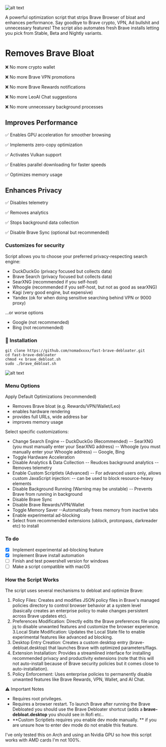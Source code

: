 ![alt text](https://github.com/nomadxxxx/fast-brave-debloater/blob/main/logo.png) 

A powerful optimization script that strips Brave Browser of bloat and enhances performance. Say goodbye to Brave crypto, VPN, Ad bullshit and unnecessary features! The script also automates fresh Brave installs letting you pick from Stable, Beta and Nightly variants.

# Removes Brave Bloat

❌ No more crypto wallet

❌ No more Brave VPN promotions

❌ No more Brave Rewards notifications

❌ No more LeoAI Chat suggestions

❌ No more unnecessary background processes

## Improves Performance

✅ Enables GPU acceleration for smoother browsing

✅ Implements zero-copy optimization

✅ Activates Vulkan support

✅ Enables parallel downloading for faster speeds

✅ Optimizes memory usage

## Enhances Privacy

✅ Disables telemetry

✅ Removes analytics

✅ Stops background data collection

✅ Disable Brave Sync (optional but recommended)

### Customizes for security

Script allows you to choose your preferred privacy-respecting search engine:

- DuckDuckGo (privacy focused but collects data)
- Brave Search (privacy focused but collects data)
- SearXNG (recommended if you self-host)
- Whoogle (recommended if you self-host, but not as good as searXNG)
- Kagi (very good engine, but expensive)
- Yandex (ok for when doing sensitive searching behind VPN or 9000 proxy)

...or worse options
- Google (not recommended)
- Bing (not recommended)

### 🔧 Installation
```
git clone https://github.com/nomadxxxx/fast-brave-debloater.git
cd fast-brave-debloater
chmod +x brave_debloat.sh
sudo ./brave_debloat.sh
```
![alt text](https://github.com/nomadxxxx/fast-brave-debloater/blob/main/screenshot.png) 

### Menu Options
Apply Default Optimizations (recommended)
- Removes Brave bloat (e.g. Rewards/VPN/Wallet/Leo)
- enables hardware rendering
- provides full URLs, wide address bar
- improves memory usage
  
Select specific customizations:
- Change Search Engine
  --  DuckDuckGo (Recommended)
  --  SearXNG (you must manually enter your SearXNG address)
  --  Whoogle (you must manually enter your Whoogle address)
  --  Google, Bing 
- Toggle Hardware Acceleration
- Disable Analytics & Data Collection
  -- Reudces background analytics
  -- Removes telemetry
- Enable Custom Scriptlets (Advanced)
  -- For advanced users only, allows custom JavaScript injection:
  -- can be used to block resource-heavy elements
- Disable Background Running (Warning may be unstable)
  -- Prevents Brave from running in background
- Disable Brave Sync
- Disable Brave Rewards/VPN/Wallet
- Toggle Memory Saver
  --Automatically frees memory from inactive tabs
- Enable experimental ad-blocking
- Select from recommended extensions (ublock, protonpass, darkreader etc) to install

### To do
- [X] Implement experimental ad-blocking feature
- [X] Implement Brave install automation
- [ ] Finish and test powershell version for windows
- [ ] Make a script compatible with macOS

### How the Script Works
The script uses several mechanisms to debloat and optimize Brave:
1. Policy Files: Creates and modifies JSON policy files in Brave's managed policies directory to control browser behavior at a system level (basically creates an enterprise policy to make changes persistent across Brave updates etc).
2. Preferences Modification: Directly edits the Brave preferences file using jq to disable unwanted features and customize the browser experience.
3.Local State Modification: Updates the Local State file to enable experimental features like advanced ad blocking.
4. Desktop Entry Creation: Creates a custom desktop entry (brave-debloat.desktop) that launches Brave with optimized parameters/flags.
5. Extension Installation: Provides a streamlined interface for installing recommended privacy and productivity extensions (note that this will not auto-install because of Brave security policies but it comes close to auto-installation).
6. Policy Enforcement: Uses enterprise policies to permanently disable unwanted features like Brave Rewards, VPN, Wallet, and AI Chat.


⚠️ Important Notes
- Requires root privileges. 
- Requires a browser restart. 
To launch Brave after running the Brave Debloated you should use the Brave Debloater shortcut (adds a **brave-debloat.desktop** you should see in Rofi etc..
- **Custom Scriptlets requires you enable dev mode manually. ** if you are unsure how to enter dev mode do not enable this feature.

I've only tested this on Arch and using an Nvidia GPU so how this script works with AMD cards I'm not 100%.
